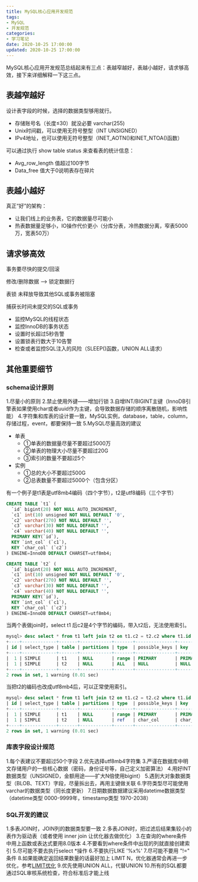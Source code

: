 ```yaml
---
title: MySQL核心应用开发规范
tags:
- MySQL
- 开发规范
categories:
- 学习笔记
date: 2020-10-25 17:00:00
updated: 2020-10-25 17:00:00
---
```


MySQL核心应用开发规范总结起来有三点：表越窄越好，表越小越好，请求够高效，接下来详细解释一下这三点。

## 表越窄越好
设计表字段的时候，选择的数据类型够用就行。

- 存储账号名（长度≤30）就没必要 varchar(255)
- Unix时间戳，可以使用无符号整型（INT UNSIGNED）
- IPv4地址，也可以使用无符号整型（INET_AOTN()和INET_NTOA()函数）

可以通过执行 show table status 来查看表的统计信息：
- Avg_row_length 值超过100字节
- Data_free 值大于0说明表存在碎片

<!-- more -->
## 表越小越好

真正“好”的架构：
- 让我们线上的业务表，它的数据量尽可能小
- 热表数据量足够小，IO操作代价更小（分库分表，冷热数据分离，窄表5000万，宽表50万）

## 请求够高效
事务要尽快的提交/回滚

修改/删除数据 ——> 锁定数据行

表锁 未释放导致其他SQL或事务被阻塞

捕获长时间未提交的SQL或事务
- 监控MySQL的线程状态
- 监控InnoDB的事务状态
- 设置时长超过5秒告警
- 设置锁表行数大于10告警
- 检查或者监控SQL注入的风险（SLEEP()函数，UNION ALL请求）

## 其他重要细节

### schema设计原则

1.尽量小的原则
2.禁止使用外键——增加行锁
3.自增INT/BIGINT主键（InnoDB引擎表如果使用char或者uuid作为主键，会导致数据存储的顺序离散随机，影响性能）
4.字符集和库表的设计要一致，MySQL实例，database，table，column，存储过程，event，都要保持一致
5.MySQL尽量高效的建议
  - 单表
    - ①单表的数据量尽量不要超过5000万
    - ②单表的物理大小尽量不要超过20G
    - ③索引的数量不要超过5个
  - 实例
    - ①总的大小不要超过500G
    - ②总表数量不要超过5000个（包含分区）
    
有一个例子是t1表是utf8mb4编码（四个字节），t2是utf8编码（三个字节）


```sql
CREATE TABLE `t1` (
  `id` bigint(20) NOT NULL AUTO_INCREMENT,
  `c1` int(10) unsigned NOT NULL DEFAULT '0',
  `c2` varchar(270) NOT NULL DEFAULT '',
  `c3` varchar(30) NOT NULL DEFAULT '',
  `c4` varchar(40) NOT NULL DEFAULT '',
  PRIMARY KEY(`id`),
  KEY `int_col` (`c1`),
  KEY `char_col` (`c2`)
) ENGINE=InnoDB DEFAULT CHARSET=utf8mb4;

CREATE TABLE `t2` (
  `id` bigint(20) NOT NULL AUTO_INCREMENT,
  `c1` int(10) unsigned NOT NULL DEFAULT '0',
  `c2` varchar(270) NOT NULL DEFAULT '',
  `c3` varchar(30) NOT NULL DEFAULT '',
  `c4` varchar(40) NOT NULL DEFAULT '',
  PRIMARY KEY(`id`),
  KEY `int_col` (`c1`),
  KEY `char_col` (`c2`)
) ENGINE=InnoDB DEFAULT CHARSET=utf8mb4;
```

当两个表做join时，select t1 后c2是4个字节的编码，带入t2后，无法使用索引。

```sql
mysql> desc select * from t1 left join t2 on t1.c2 = t2.c2 where t1.id > 500;
+----+-------------+-------+------------+-------+---------------+---------+---------+------+------+----------+----------------------------------------------------+
| id | select_type | table | partitions | type  | possible_keys | key     | key_len | ref  | rows | filtered | Extra                                              |
+----+-------------+-------+------------+-------+---------------+---------+---------+------+------+----------+----------------------------------------------------+
|  1 | SIMPLE      | t1    | NULL       | range | PRIMARY       | PRIMARY | 8       | NULL |    1 |   100.00 | Using where                                        |
|  1 | SIMPLE      | t2    | NULL       | ALL   | NULL          | NULL    | NULL    | NULL |    1 |   100.00 | Using where; Using join buffer (Block Nested Loop) |
+----+-------------+-------+------------+-------+---------------+---------+---------+------+------+----------+----------------------------------------------------+
2 rows in set, 1 warning (0.01 sec)
```

当把t2的编码也改成utf8mb4后，可以正常使用索引。

```sql
mysql> desc select * from t1 left join t2 on t1.c2 = t2.c2 where t1.id > 500;                                                                                           +----+-------------+-------+------------+-------+---------------+----------+---------+------------+------+----------+-------------+
| id | select_type | table | partitions | type  | possible_keys | key      | key_len | ref        | rows | filtered | Extra       |
+----+-------------+-------+------------+-------+---------------+----------+---------+------------+------+----------+-------------+
|  1 | SIMPLE      | t1    | NULL       | range | PRIMARY       | PRIMARY  | 8       | NULL       |    1 |   100.00 | Using where |
|  1 | SIMPLE      | t2    | NULL       | ref   | char_col      | char_col | 1082    | demo.t1.c2 |    1 |   100.00 | NULL        |
+----+-------------+-------+------------+-------+---------------+----------+---------+------------+------+----------+-------------+
2 rows in set, 1 warning (0.01 sec)
```

### 库表字段设计规范

1.每个表建议不要超过50个字段
2.优先选择utf8mb4字符集
3.严谨在数据库中明文存储用户的一些核心数据（密码，身份证号等，自己定义加密算法）
4.用好INT数据类型（UNSIGNED，金额用途——扩大N倍使用bigint）
5.遇到大对象数据类型（BLOB、TEXT）字段，尽量拆出去，再用主键做关联
6.字符类型尽可能使用varchar的数据类型（同长度更新）
7.日期数据数据建议采用datetime数据类型（datetime类型 0000-9999年，timestamp类型 1970-2038）

### SQL开发的建议

1.多表JOIN时，JOIN列的数据类型要一致
2.多表JOIN时，把过滤后结果集较小的表作为驱动表（或者使用 inner join 让优化器去做优化）
3.在查询的where条件中用上函数或表达式要用8.0版本
4.不要看到where条件中出现的列就直接创建索引
5.尽可能不要去执行select *操作
6.不要执行LIKE '%x%'
7.尽可能不要用 "!=" 条件
8.如果能确定返回结果数量的话最好加上 LIMIT N，优化器通常会再进一步优化，参考[LIMIT优化](https://dev.mysql.com/doc/refman/8.0/en/limit-optimization.html)
9.优先使用UNION ALL，代替UNION
10.所有的SQL都要通过SQL审核系统检查，符合标准后才能上线





